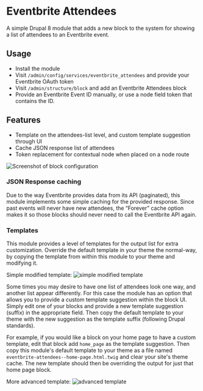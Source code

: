 # Eventbrite Attendees

A simple Drupal 8 module that adds a new block to the system for showing a list of attendees to an Eventbrite event.

## Usage

* Install the module
* Visit `/admin/config/services/eventbrite_attendees` and provide your Eventbrite OAuth token
* Visit `/admin/structure/block` and add an Eventbrite Attendees block
* Provide an Eventbrite Event ID manually, or use a node field token that contains the ID.

## Features

* Template on the attendees-list level, and custom template suggestion through UI
* Cache JSON response list of attendees
* Token replacement for contextual node when placed on a node route

![Screenshot of block configuration](http://public.daggerhart.com/images/eventbrite-attendees-block-1.png)


### JSON Response caching

Due to the way Eventbrite provides data from its API (paginated), this module implements some simple caching for the provided response. Since past events will never have new attendees, the “Forever” cache option makes it so those blocks should never need to call the Eventbrite API again.


### Templates

This module provides a level of templates for the output list for extra customization. Override the default template in your theme the normal-way, by copying the template from within this module to your theme and modifying it.

Simple modified template: ![simple modified template](http://cdn2.daggerhart.com/wp-content/uploads/dcavl-attendees-past.jpg)

Some times you may desire to have one list of attendees look one way, and another list appear differently. For this case the module has an option that allows you to provide a custom template suggestion within the block UI. Simply edit one of your blocks and provide a new template suggestion (suffix) in the appropriate field. Then copy the default template to your theme with the new suggestion as the template suffix (following Drupal standards).

For example, if you would like a block on your home page to have a custom template, edit that block add `home_page` as the template suggestion. Then copy this module's default template to your theme as a file named `eventbrite-attendees--home-page.html.twig` and clear your site's theme cache. The new template should then be overriding the output for just that home page block.

More advanced template: ![advanced template](http://cdn2.daggerhart.com/wp-content/uploads/dcavl-attendees-current.jpg)